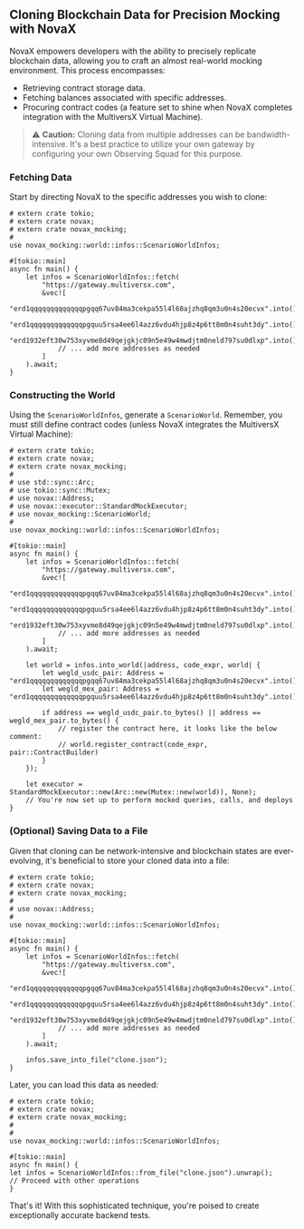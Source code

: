 ## Cloning Blockchain Data for Precision Mocking with NovaX

NovaX empowers developers with the ability to precisely replicate blockchain data, allowing you to craft an almost real-world mocking environment. This process encompasses:

- Retrieving contract storage data.
- Fetching balances associated with specific addresses.
- Procuring contract codes (a feature set to shine when NovaX completes integration with the MultiversX Virtual Machine).

> ⚠️ **Caution:** Cloning data from multiple addresses can be bandwidth-intensive. It's a best practice to utilize your own gateway by configuring your own Observing Squad for this purpose.

### Fetching Data

Start by directing NovaX to the specific addresses you wish to clone:

```rust,ignore
# extern crate tokio;
# extern crate novax;
# extern crate novax_mocking;
#
use novax_mocking::world::infos::ScenarioWorldInfos;

#[tokio::main]
async fn main() {
    let infos = ScenarioWorldInfos::fetch(
        "https://gateway.multiversx.com",
        &vec![
            "erd1qqqqqqqqqqqqqpgqq67uv84ma3cekpa55l4l68ajzhq8qm3u0n4s20ecvx".into(),
            "erd1qqqqqqqqqqqqqpgquu5rsa4ee6l4azz6vdu4hjp8z4p6tt8m0n4suht3dy".into(),
            "erd1932eft30w753xyvme8d49qejgkjc09n5e49w4mwdjtm0neld797su0dlxp".into(),
            // ... add more addresses as needed
        ]
    ).await;
}
```

### Constructing the World

Using the `ScenarioWorldInfos`, generate a `ScenarioWorld`. Remember, you must still define contract codes (unless NovaX integrates the MultiversX Virtual Machine):

```rust,ignore
# extern crate tokio;
# extern crate novax;
# extern crate novax_mocking;
#
# use std::sync::Arc;
# use tokio::sync::Mutex;
# use novax::Address;
# use novax::executor::StandardMockExecutor;
# use novax_mocking::ScenarioWorld;
#
use novax_mocking::world::infos::ScenarioWorldInfos;

#[tokio::main]
async fn main() {
    let infos = ScenarioWorldInfos::fetch(
        "https://gateway.multiversx.com",
        &vec![
            "erd1qqqqqqqqqqqqqpgqq67uv84ma3cekpa55l4l68ajzhq8qm3u0n4s20ecvx".into(),
            "erd1qqqqqqqqqqqqqpgquu5rsa4ee6l4azz6vdu4hjp8z4p6tt8m0n4suht3dy".into(),
            "erd1932eft30w753xyvme8d49qejgkjc09n5e49w4mwdjtm0neld797su0dlxp".into(),
            // ... add more addresses as needed
        ]
    ).await;

    let world = infos.into_world(|address, code_expr, world| {
        let wegld_usdc_pair: Address = "erd1qqqqqqqqqqqqqpgqq67uv84ma3cekpa55l4l68ajzhq8qm3u0n4s20ecvx".into();
        let wegld_mex_pair: Address = "erd1qqqqqqqqqqqqqpgquu5rsa4ee6l4azz6vdu4hjp8z4p6tt8m0n4suht3dy".into();

        if address == wegld_usdc_pair.to_bytes() || address == wegld_mex_pair.to_bytes() {
            // register the contract here, it looks like the below comment:
            // world.register_contract(code_expr, pair::ContractBuilder)
        }
    });

    let executor = StandardMockExecutor::new(Arc::new(Mutex::new(world)), None);
    // You're now set up to perform mocked queries, calls, and deploys
}
```

### (Optional) Saving Data to a File

Given that cloning can be network-intensive and blockchain states are ever-evolving, it's beneficial to store your cloned data into a file:

```rust,ignore
# extern crate tokio;
# extern crate novax;
# extern crate novax_mocking;
#
# use novax::Address;
#
use novax_mocking::world::infos::ScenarioWorldInfos;

#[tokio::main]
async fn main() {
    let infos = ScenarioWorldInfos::fetch(
        "https://gateway.multiversx.com",
        &vec![
            "erd1qqqqqqqqqqqqqpgqq67uv84ma3cekpa55l4l68ajzhq8qm3u0n4s20ecvx".into(),
            "erd1qqqqqqqqqqqqqpgquu5rsa4ee6l4azz6vdu4hjp8z4p6tt8m0n4suht3dy".into(),
            "erd1932eft30w753xyvme8d49qejgkjc09n5e49w4mwdjtm0neld797su0dlxp".into(),
            // ... add more addresses as needed
        ]
    ).await;

    infos.save_into_file("clone.json");
}
```

Later, you can load this data as needed:

```rust,ignore
# extern crate tokio;
# extern crate novax;
# extern crate novax_mocking;
#
#
use novax_mocking::world::infos::ScenarioWorldInfos;

#[tokio::main]
async fn main() {
let infos = ScenarioWorldInfos::from_file("clone.json").unwrap();
// Proceed with other operations
}
```

That's it! With this sophisticated technique, you're poised to create exceptionally accurate backend tests.